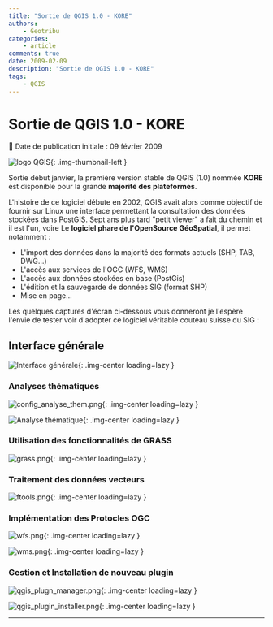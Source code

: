 ```yaml
---
title: "Sortie de QGIS 1.0 - KORE"
authors:
    - Geotribu
categories:
    - article
comments: true
date: 2009-02-09
description: "Sortie de QGIS 1.0 - KORE"
tags:
    - QGIS
---
```


# Sortie de QGIS 1.0 - KORE

:calendar: Date de publication initiale : 09 février 2009

![logo QGIS](https://cdn.geotribu.fr/img/logos-icones/logiciels_librairies/qgis.png "logo QGIS"){: .img-thumbnail-left }

Sortie début janvier, la première version stable de QGIS (1.0) nommée **KORE** est disponible pour la grande **majorité des plateformes**.

L'histoire de ce logiciel débute en 2002, QGIS avait alors comme objectif de fournir sur Linux une interface permettant la consultation des données stockées dans PostGIS. Sept ans plus tard "petit viewer" a fait du chemin et il est l'un, voire Le **logiciel phare de l'OpenSource GéoSpatial**, il permet notamment :

* L'import des données dans la majorité des formats actuels (SHP, TAB, DWG...)
* L'accès aux services de l'OGC (WFS, WMS)
* L'accès aux données stockées en base (PostGis)
* L'édition et la sauvegarde de données SIG (format SHP)
* Mise en page...

Les quelques captures d'écran ci-dessous vous donneront je l'espère l'envie de tester voir d'adopter ce logiciel véritable couteau suisse du SIG :

## Interface générale

![Interface générale](https://cdn.geotribu.fr/img/articles-blog-rdp/capture-ecran/qgis/qgis_kore_global.webp "Interface générale"){: .img-center loading=lazy }

### Analyses thématiques

![config_analyse_them.png](https://cdn.geotribu.fr/img/articles-blog-rdp/logiciels/qgis/config_analyse_them.png){: .img-center loading=lazy }

![Analyse thématique](https://cdn.geotribu.fr/img/articles-blog-rdp/capture-ecran/qgis/qgis_kore_analyse_thematique.png "Analyse thématique"){: .img-center loading=lazy }

### Utilisation des fonctionnalités de GRASS

![grass.png](https://cdn.geotribu.fr/img/articles-blog-rdp/logiciels/qgis/grass.png){: .img-center loading=lazy }

### Traitement des données vecteurs

![ftools.png](https://cdn.geotribu.fr/img/articles-blog-rdp/logiciels/qgis/ftools.png){: .img-center loading=lazy }

### Implémentation des Protocles OGC

![wfs.png](https://cdn.geotribu.fr/img/articles-blog-rdp/logiciels/qgis/wfs.png){: .img-center loading=lazy }

![wms.png](https://cdn.geotribu.fr/img/articles-blog-rdp/logiciels/qgis/wms.png){: .img-center loading=lazy }

### Gestion et Installation de nouveau plugin

![qgis_plugn_manager.png](https://cdn.geotribu.fr/img/articles-blog-rdp/logiciels/qgis/qgis_plugin_manager.png){: .img-center loading=lazy }

![qgis_plugin_installer.png](https://cdn.geotribu.fr/img/articles-blog-rdp/logiciels/qgis/qgis_plugin_installer.png){: .img-center loading=lazy }

----

<!-- geotribu:authors-block -->
